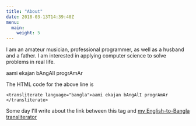 ```yaml
---
title: "About"
date: 2018-03-13T14:39:40Z
menu:
  main:
    weight: 5
---
```


I am an amateur musician, professional programmer, as well as a husband and a father.
I am interested in applying computer science to solve problems in real life.

<transliterate language="bangla">aami ekajan bAngAlI progrAmAr
</transliterate>

The HTML code for the above line is

```
<transliterate language="bangla">aami ekajan bAngAlI progrAmAr
</transliterate>
```

Some day I'll write about the link between this tag and [my English-to-Bangla transliterator](http://debamitro.github.io/generate-bangla-utf8-cljs-demo/)

<script async defer src="https://www.recurse-scout.com/loader.js?t=8869b8fec4c9e0b04bd6c32d01776c91"></script>
